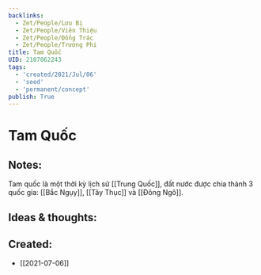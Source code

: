```yaml
---
backlinks:
  - Zet/People/Lưu Bị
  - Zet/People/Viên Thiệu
  - Zet/People/Đổng Trác
  - Zet/People/Trương Phi
title: Tam Quốc
UID: 2107062243
tags:
  - 'created/2021/Jul/06'
  - 'seed'
  - 'permanent/concept'
publish: True
---
```

# Tam Quốc

## Notes:
Tam quốc là một thời kỳ lịch sử [[Trung Quốc]], đất nước được chia thành 3 quốc gia: [[Bắc Ngụy]], [[Tây Thục]] và [[Đông Ngô]].

## Ideas & thoughts:


## Created:
- [[2021-07-06]]
